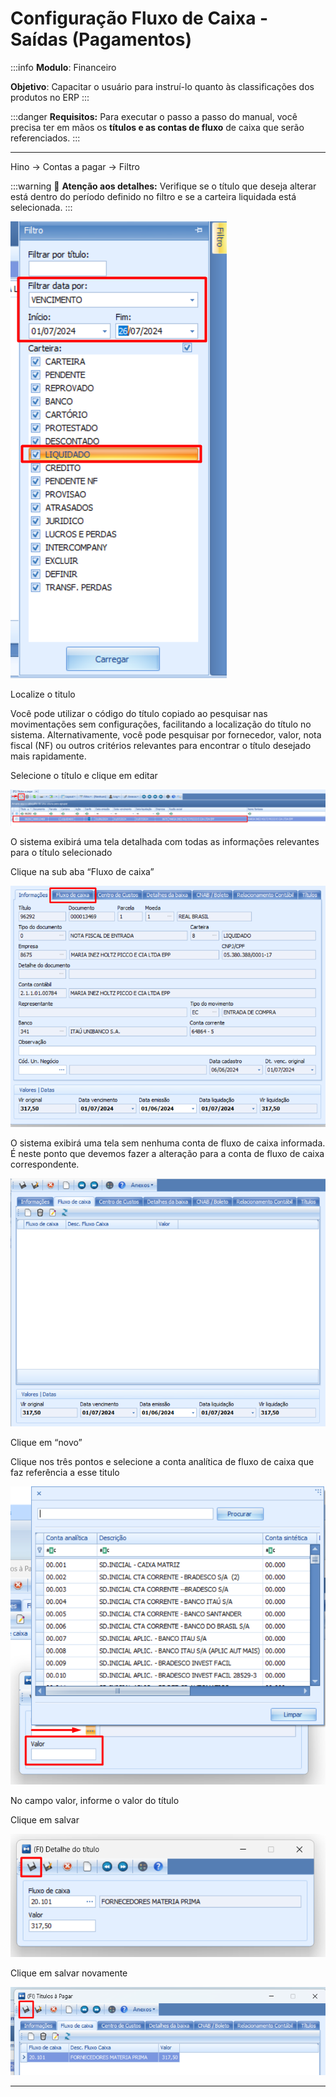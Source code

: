 # Configuração Fluxo de Caixa - Saídas (Pagamentos)

:::info
**Modulo**: Financeiro

**Objetivo**: Capacitar o usuário para instruí-lo quanto às classificações dos produtos no ERP
:::

:::danger
**Requisitos:** 
Para executar o passo a passo do manual, você precisa ter em mãos os **títulos e as contas de fluxo** de caixa que serão referenciados.
:::

___

Hino → Contas a pagar → Filtro 

:::warning
📢 **Atenção aos detalhes:**
Verifique se o título que deseja alterar está dentro do período definido no filtro e se a carteira liquidada está selecionada.
:::

![fluxo-de-caixa-saidas](./img/fluxo-de-caixa-saidas/fluxo-de-caixa-saidas.png)

Localize o titulo 

Você pode utilizar o código do título copiado ao pesquisar nas movimentações sem configurações, facilitando a localização do título no sistema. Alternativamente, você pode pesquisar por fornecedor, valor, nota fiscal (NF) ou outros critérios relevantes para encontrar o título desejado mais rapidamente.
 
Selecione o título e clique em editar 

![fluxo-de-caixa-saidas-1](./img/fluxo-de-caixa-saidas/fluxo-de-caixa-saidas-1.png)

O sistema exibirá uma tela detalhada com todas as informações relevantes para o título selecionado

Clique na sub aba “Fluxo de caixa” 

![fluxo-de-caixa-saidas-2](./img/fluxo-de-caixa-saidas/fluxo-de-caixa-saidas-2.png)

O sistema exibirá uma tela sem nenhuma conta de fluxo de caixa informada. É neste ponto que devemos fazer a alteração para a conta de fluxo de caixa correspondente.

![fluxo-de-caixa-saidas-3](./img/fluxo-de-caixa-saidas/fluxo-de-caixa-saidas-3.png)

Clique em “novo” 

Clique nos três pontos e selecione a conta analítica de fluxo de caixa que faz referência a esse titulo

![fluxo-de-caixa-saidas-4](./img/fluxo-de-caixa-saidas/fluxo-de-caixa-saidas-4.png)

No campo valor, informe o valor do título 

Clique em salvar 

![fluxo-de-caixa-saidas-5](./img/fluxo-de-caixa-saidas/fluxo-de-caixa-saidas-5.png)

Clique em salvar novamente 

![fluxo-de-caixa-saidas-6](./img/fluxo-de-caixa-saidas/fluxo-de-caixa-saidas-6.png)

---